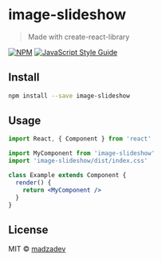 # image-slideshow

> Made with create-react-library

[![NPM](https://img.shields.io/npm/v/image-slideshow.svg)](https://www.npmjs.com/package/image-slideshow) [![JavaScript Style Guide](https://img.shields.io/badge/code_style-standard-brightgreen.svg)](https://standardjs.com)

## Install

```bash
npm install --save image-slideshow
```

## Usage

```jsx
import React, { Component } from 'react'

import MyComponent from 'image-slideshow'
import 'image-slideshow/dist/index.css'

class Example extends Component {
  render() {
    return <MyComponent />
  }
}
```

## License

MIT © [madzadev](https://github.com/madzadev)
